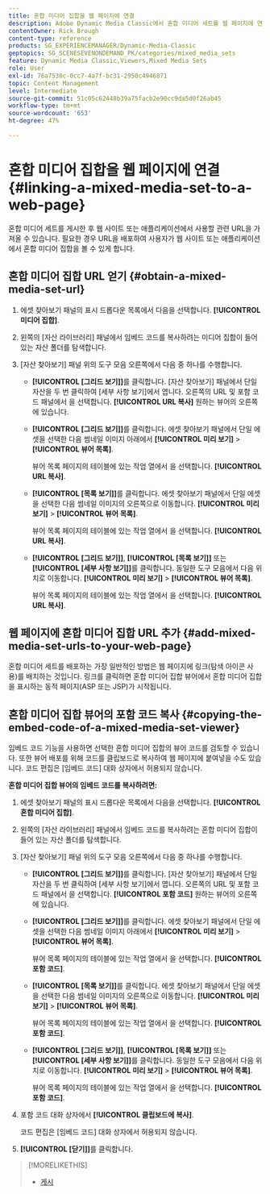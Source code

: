 ```yaml
---
title: 혼합 미디어 집합을 웹 페이지에 연결
description: Adobe Dynamic Media Classic에서 혼합 미디어 세트를 웹 페이지에 연결하는 방법을 알아봅니다.
contentOwner: Rick Brough
content-type: reference
products: SG_EXPERIENCEMANAGER/Dynamic-Media-Classic
geptopics: SG_SCENESEVENONDEMAND_PK/categories/mixed_media_sets
feature: Dynamic Media Classic,Viewers,Mixed Media Sets
role: User
exl-id: 76a7530c-0cc7-4a7f-bc31-2950c4946871
topic: Content Management
level: Intermediate
source-git-commit: 51c05c62448b39a75facb2e90cc9da5d0f26ab45
workflow-type: tm+mt
source-wordcount: '653'
ht-degree: 47%

---
```


# 혼합 미디어 집합을 웹 페이지에 연결{#linking-a-mixed-media-set-to-a-web-page}

혼합 미디어 세트를 게시한 후 웹 사이트 또는 애플리케이션에서 사용할 관련 URL을 가져올 수 있습니다. 필요한 경우 URL을 배포하여 사용자가 웹 사이트 또는 애플리케이션에서 혼합 미디어 집합을 볼 수 있게 합니다.

## 혼합 미디어 집합 URL 얻기 {#obtain-a-mixed-media-set-url}

1. 에셋 찾아보기 패널의 표시 드롭다운 목록에서 다음을 선택합니다. **[!UICONTROL 미디어 집합]**.
1. 왼쪽의 [자산 라이브러리] 패널에서 임베드 코드를 복사하려는 미디어 집합이 들어 있는 자산 폴더를 탐색합니다.
1. [자산 찾아보기] 패널 위의 도구 모음 오른쪽에서 다음 중 하나를 수행합니다.

   * **[!UICONTROL [그리드 보기]]**&#x200B;를 클릭합니다. [자산 찾아보기] 패널에서 단일 자산을 두 번 클릭하여 [세부 사항 보기]에서 엽니다. 오른쪽의 URL 및 포함 코드 패널에서 을 선택합니다. **[!UICONTROL URL 복사]** 원하는 뷰어의 오른쪽에 있습니다.
   * **[!UICONTROL [그리드 보기]]**&#x200B;를 클릭합니다. 에셋 찾아보기 패널에서 단일 에셋을 선택한 다음 썸네일 이미지 아래에서 **[!UICONTROL 미리 보기]** > **[!UICONTROL 뷰어 목록]**.

     뷰어 목록 페이지의 테이블에 있는 작업 열에서 을 선택합니다. **[!UICONTROL URL 복사]**.

   * **[!UICONTROL [목록 보기]]**&#x200B;를 클릭합니다. 에셋 찾아보기 패널에서 단일 에셋을 선택한 다음 썸네일 이미지의 오른쪽으로 이동합니다. **[!UICONTROL 미리 보기]** > **[!UICONTROL 뷰어 목록]**.

     뷰어 목록 페이지의 테이블에 있는 작업 열에서 을 선택합니다. **[!UICONTROL URL 복사]**.

   * **[!UICONTROL [그리드 보기]]**, **[!UICONTROL [목록 보기]]** 또는 **[!UICONTROL [세부 사항 보기]]**&#x200B;를 클릭합니다. 동일한 도구 모음에서 다음 위치로 이동합니다. **[!UICONTROL 미리 보기]** > **[!UICONTROL 뷰어 목록]**.

     뷰어 목록 페이지의 테이블에 있는 작업 열에서 을 선택합니다. **[!UICONTROL URL 복사]**.

## 웹 페이지에 혼합 미디어 집합 URL 추가 {#add-mixed-media-set-urls-to-your-web-page}

혼합 미디어 세트를 배포하는 가장 일반적인 방법은 웹 페이지에 링크(탐색 아이콘 사용)를 배치하는 것입니다. 링크를 클릭하면 혼합 미디어 집합 뷰어에서 혼합 미디어 집합을 표시하는 동적 페이지(ASP 또는 JSP)가 시작됩니다.

## 혼합 미디어 집합 뷰어의 포함 코드 복사 {#copying-the-embed-code-of-a-mixed-media-set-viewer}

임베드 코드 기능을 사용하면 선택한 혼합 미디어 집합의 뷰어 코드를 검토할 수 있습니다. 또한 뷰어 배포를 위해 코드를 클립보드로 복사하여 웹 페이지에 붙여넣을 수도 있습니다. 코드 편집은 [임베드 코드] 대화 상자에서 허용되지 않습니다.

**혼합 미디어 집합 뷰어의 임베드 코드를 복사하려면:**

1. 에셋 찾아보기 패널의 표시 드롭다운 목록에서 다음을 선택합니다. **[!UICONTROL 혼합 미디어 집합]**.
1. 왼쪽의 [자산 라이브러리] 패널에서 임베드 코드를 복사하려는 혼합 미디어 집합이 들어 있는 자산 폴더를 탐색합니다.
1. [자산 찾아보기] 패널 위의 도구 모음 오른쪽에서 다음 중 하나를 수행합니다.

   * **[!UICONTROL [그리드 보기]]**&#x200B;를 클릭합니다. [자산 찾아보기] 패널에서 단일 자산을 두 번 클릭하여 [세부 사항 보기]에서 엽니다. 오른쪽의 URL 및 포함 코드 패널에서 을 선택합니다. **[!UICONTROL 포함 코드]** 원하는 뷰어의 오른쪽에 있습니다.
   * **[!UICONTROL [그리드 보기]]**&#x200B;를 클릭합니다. 에셋 찾아보기 패널에서 단일 에셋을 선택한 다음 썸네일 이미지 아래에서 **[!UICONTROL 미리 보기]** > **[!UICONTROL 뷰어 목록]**.

     뷰어 목록 페이지의 테이블에 있는 작업 열에서 을 선택합니다. **[!UICONTROL 포함 코드]**.

   * **[!UICONTROL [목록 보기]]**&#x200B;를 클릭합니다. 에셋 찾아보기 패널에서 단일 에셋을 선택한 다음 썸네일 이미지의 오른쪽으로 이동합니다. **[!UICONTROL 미리 보기]** > **[!UICONTROL 뷰어 목록]**.

     뷰어 목록 페이지의 테이블에 있는 작업 열에서 을 선택합니다. **[!UICONTROL 포함 코드]**.

   * **[!UICONTROL [그리드 보기]]**, **[!UICONTROL [목록 보기]]** 또는 **[!UICONTROL [세부 사항 보기]]**&#x200B;를 클릭합니다. 동일한 도구 모음에서 다음 위치로 이동합니다. **[!UICONTROL 미리 보기]** > **[!UICONTROL 뷰어 목록]**.

     뷰어 목록 페이지의 테이블에 있는 작업 열에서 을 선택합니다. **[!UICONTROL 포함 코드]**.

1. 포함 코드 대화 상자에서 **[!UICONTROL 클립보드에 복사]**.

   코드 편집은 [임베드 코드] 대화 상자에서 허용되지 않습니다.

1. **[!UICONTROL [닫기]]**&#x200B;를 클릭합니다.

>[!MORELIKETHIS]
>
>* [게시](publishing-files.md#publishing_files)

